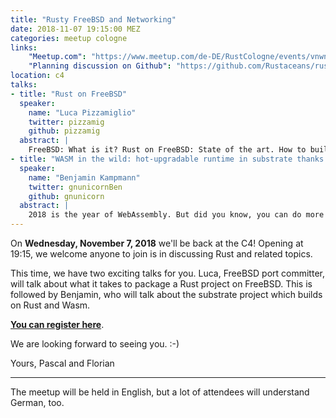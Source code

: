 ```yaml
---
title: "Rusty FreeBSD and Networking"
date: 2018-11-07 19:15:00 MEZ
categories: meetup cologne
links:
    "Meetup.com": "https://www.meetup.com/de-DE/RustCologne/events/vnwndpyxpbkb/"
    "Planning discussion on Github": "https://github.com/Rustaceans/rust-cologne/issues/68"
location: c4
talks:
- title: "Rust on FreeBSD"
  speaker:
    name: "Luca Pizzamiglio"
    twitter: pizzamig
    github: pizzamig
  abstract: |
    FreeBSD: What is it? Rust on FreeBSD: State of the art. How to build a FreeBSD package for a Rust project.
- title: "WASM in the wild: hot-upgradable runtime in substrate thanks to Rust"
  speaker:
    name: "Benjamin Kampmann"
    twitter: gnunicornBen
    github: gnunicorn
  abstract: |
    2018 is the year of WebAssembly. But did you know, you can do more than "Web" with it? In this talk we'll investigate how wasm allows [substrate](https://github.com/paritytech/substrate/), the Rust blockchain framework that will run [Polkadot](https://polkadot.network), to provide a hot-upgradable, fully configurable blockchain runtime that runs at native speed (most of the time).
---
```

On **Wednesday, November 7, 2018** we'll be back at the C4!
Opening at 19:15, we welcome anyone to join is in discussing Rust and related topics.

This time, we have two exciting talks for you.
Luca, FreeBSD port committer, will talk about what it takes to package a Rust project on FreeBSD.
This is followed by Benjamin, who will talk about the substrate project which builds on Rust and Wasm.

**[You can register here](https://www.meetup.com/de-DE/RustCologne/events/vnwndpyxpbkb/)**.

We are looking forward to seeing you. :-)

Yours,
Pascal and Florian

- - -

The meetup will be held in English, but a lot of attendees will understand German, too.
